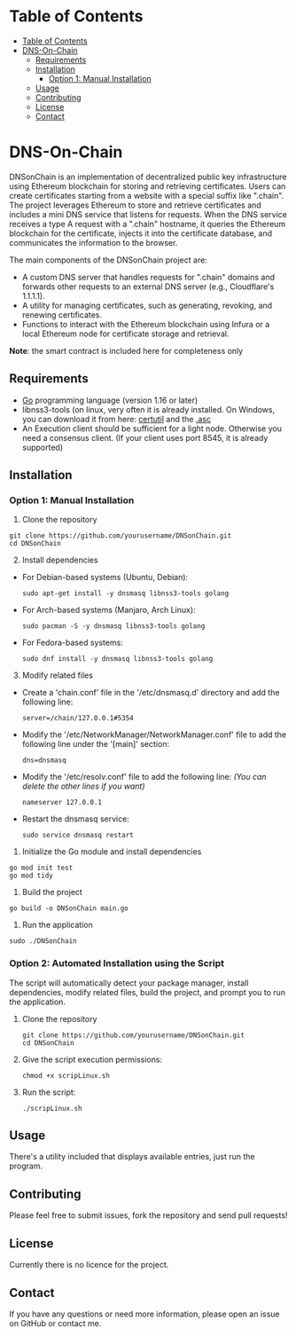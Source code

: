 # Table of Contents

- [Table of Contents](#table-of-contents)
- [DNS-On-Chain](#dns-on-chain)
  - [Requirements](#requirements)
  - [Installation](#installation)
    - [Option 1: Manual Installation](#option-1-manual-installation)
  - [Usage](#usage)
  - [Contributing](#contributing)
  - [License](#license)
  - [Contact](#contact)

<a name="DNSonChain"></a>
# DNS-On-Chain

DNSonChain is an implementation of decentralized public key infrastructure using Ethereum blockchain for storing and retrieving certificates. 
Users can create certificates starting from a website with a special suffix like ".chain". 
The project leverages Ethereum to store and retrieve certificates and includes a mini DNS service that listens for requests. 
When the DNS service receives a type A request with a ".chain" hostname, it queries the Ethereum blockchain for the certificate, 
injects it into the certificate database, and communicates the information to the browser.

The main components of the DNSonChain project are:
- A custom DNS server that handles requests for ".chain" domains and forwards other requests to an external DNS server (e.g., Cloudflare's 1.1.1.1).
- A utility for managing certificates, such as generating, revoking, and renewing certificates.
- Functions to interact with the Ethereum blockchain using Infura or a local Ethereum node for certificate storage and retrieval.

**Note**: the smart contract is included here for completeness only

<a name="requirements"></a>
## Requirements

- [Go](https://golang.org/doc/install) programming language (version 1.16 or later)
- libnss3-tools (on linux, very often it is already installed. On Windows, you can download it from here: [certutil](https://dist.torproject.org/torbrowser/12.0.4/mar-tools-win64.zip) and the [.asc](https://dist.torproject.org/torbrowser/12.0.4/mar-tools-win64.zip.asc)
- An Execution client should be sufficient for a light node. Otherwise you need a consensus client. (If your client uses port 8545, it is already supported)

<a name="installation"></a>
## Installation

<a name="manual-installation"></a>
### Option 1: Manual Installation

1. Clone the repository
```
git clone https://github.com/yourusername/DNSonChain.git
cd DNSonChain
```

2. Install dependencies
- For Debian-based systems (Ubuntu, Debian):
  ```
  sudo apt-get install -y dnsmasq libnss3-tools golang
  ```
- For Arch-based systems (Manjaro, Arch Linux):
  ```
  sudo pacman -S -y dnsmasq libnss3-tools golang
  ```
- For Fedora-based systems:
  ```
  sudo dnf install -y dnsmasq libnss3-tools golang
  ```
3. Modify related files
- Create a 'chain.conf' file in the '/etc/dnsmasq.d' directory and add the following line:
  ```
  server=/chain/127.0.0.1#5354
  ```
- Modify the '/etc/NetworkManager/NetworkManager.conf' file to add the following line under the '[main]' section:
  ```
  dns=dnsmasq
  ```
- Modify the '/etc/resolv.conf' file to add the following line:
  *(You can delete the other lines if you want)*
  ```
  nameserver 127.0.0.1
- Restart the dnsmasq service:
  ```
  sudo service dnsmasq restart
  ```
  
1. Initialize the Go module and install dependencies
```
go mod init test
go mod tidy
```

1. Build the project
```
go build -o DNSonChain main.go
```

1. Run the application
```
sudo ./DNSonChain
```

<a name="script-installation"></a>
### Option 2: Automated Installation using the Script

 The script will automatically detect your package manager, install dependencies, modify related files, build the project, and prompt you to run the application.

1. Clone the repository
   ```
   git clone https://github.com/yourusername/DNSonChain.git
   cd DNSonChain
   ```

2. Give the script execution permissions:
   ```
   chmod +x scripLinux.sh
   ```
3. Run the script:
   ```
   ./scripLinux.sh
   ```

<a name="usage"></a>
## Usage

There's a utility included that displays available entries, just run the program.

## Contributing

Please feel free to submit issues, fork the repository and send pull requests!

<a name="license"></a>
## License

Currently there is no licence for the project.

## Contact

If you have any questions or need more information, please open an issue on GitHub or contact me.
